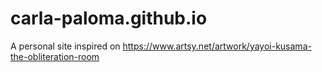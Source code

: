 # carla-paloma.github.io
A personal site inspired on https://www.artsy.net/artwork/yayoi-kusama-the-obliteration-room 
